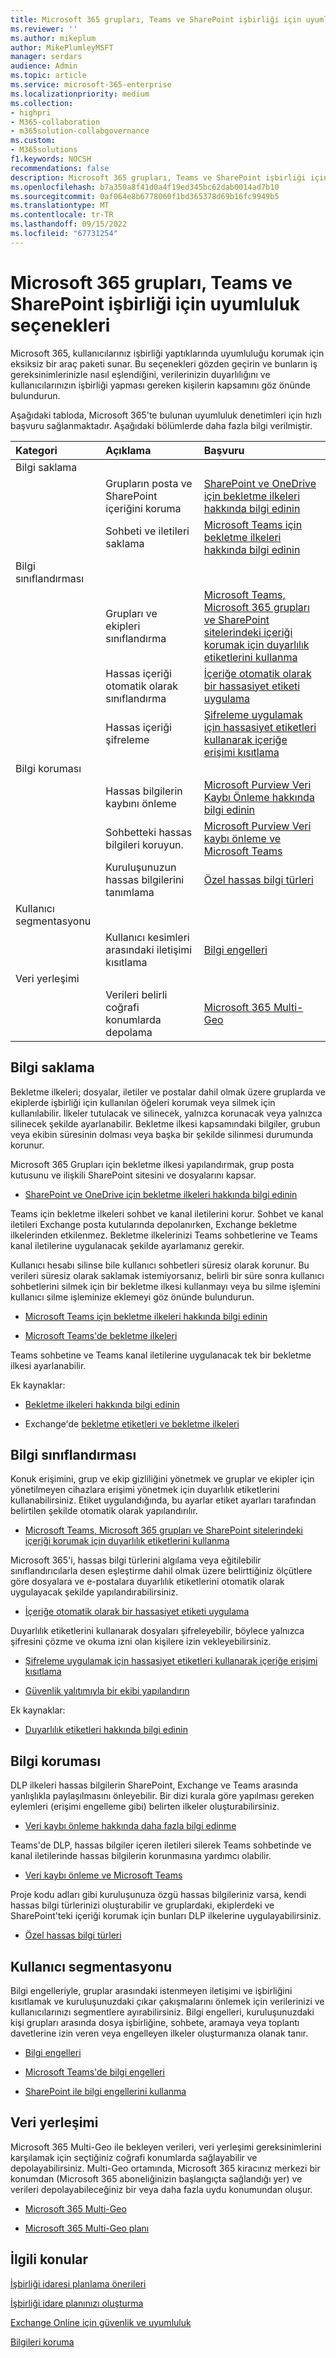 ```yaml
---
title: Microsoft 365 grupları, Teams ve SharePoint işbirliği için uyumluluk seçenekleri
ms.reviewer: ''
ms.author: mikeplum
author: MikePlumleyMSFT
manager: serdars
audience: Admin
ms.topic: article
ms.service: microsoft-365-enterprise
ms.localizationpriority: medium
ms.collection:
- highpri
- M365-collaboration
- m365solution-collabgovernance
ms.custom:
- M365solutions
f1.keywords: NOCSH
recommendations: false
description: Microsoft 365 grupları, Teams ve SharePoint işbirliği için uyumluluk seçenekleri hakkında bilgi edinin.
ms.openlocfilehash: b7a350a8f41d0a4f19ed345bc62dab0014ad7b10
ms.sourcegitcommit: 0af064e8b6778060f1bd365378d69b16fc9949b5
ms.translationtype: MT
ms.contentlocale: tr-TR
ms.lasthandoff: 09/15/2022
ms.locfileid: "67731254"
---
```

# <a name="compliance-options-for-microsoft-365-groups-teams-and-sharepoint-collaboration"></a>Microsoft 365 grupları, Teams ve SharePoint işbirliği için uyumluluk seçenekleri

Microsoft 365, kullanıcılarınız işbirliği yaptıklarında uyumluluğu korumak için eksiksiz bir araç paketi sunar. Bu seçenekleri gözden geçirin ve bunların iş gereksinimlerinizle nasıl eşlendiğini, verilerinizin duyarlılığını ve kullanıcılarınızın işbirliği yapması gereken kişilerin kapsamını göz önünde bulundurun.

Aşağıdaki tabloda, Microsoft 365'te bulunan uyumluluk denetimleri için hızlı başvuru sağlanmaktadır. Aşağıdaki bölümlerde daha fazla bilgi verilmiştir.

|Kategori|Açıklama|Başvuru|
|:-------|:----------|:--------|
|Bilgi saklama|||
||Grupların posta ve SharePoint içeriğini koruma|[SharePoint ve OneDrive için bekletme ilkeleri hakkında bilgi edinin](../compliance/retention-policies-sharepoint.md)|
||Sohbeti ve iletileri saklama|[Microsoft Teams için bekletme ilkeleri hakkında bilgi edinin](../compliance/retention-policies-teams.md)|
|Bilgi sınıflandırması|||
||Grupları ve ekipleri sınıflandırma|[Microsoft Teams, Microsoft 365 grupları ve SharePoint sitelerindeki içeriği korumak için duyarlılık etiketlerini kullanma](../compliance/sensitivity-labels-teams-groups-sites.md)|
||Hassas içeriği otomatik olarak sınıflandırma|[İçeriğe otomatik olarak bir hassasiyet etiketi uygulama](../compliance/apply-sensitivity-label-automatically.md)|
||Hassas içeriği şifreleme|[Şifreleme uygulamak için hassasiyet etiketleri kullanarak içeriğe erişimi kısıtlama](../compliance/encryption-sensitivity-labels.md)|
|Bilgi koruması|||
||Hassas bilgilerin kaybını önleme|[Microsoft Purview Veri Kaybı Önleme hakkında bilgi edinin](../compliance/dlp-learn-about-dlp.md)|
||Sohbetteki hassas bilgileri koruyun.|[Microsoft Purview Veri kaybı önleme ve Microsoft Teams](../compliance/dlp-microsoft-teams.md)|
||Kuruluşunuzun hassas bilgilerini tanımlama|[Özel hassas bilgi türleri](../compliance/sensitive-information-type-learn-about.md)|
|Kullanıcı segmentasyonu|||
||Kullanıcı kesimleri arasındaki iletişimi kısıtlama|[Bilgi engelleri](../compliance/information-barriers.md)|
|Veri yerleşimi|||
||Verileri belirli coğrafi konumlarda depolama|[Microsoft 365 Multi-Geo](/microsoft-365/enterprise/microsoft-365-multi-geo)|

## <a name="information-retention"></a>Bilgi saklama

Bekletme ilkeleri; dosyalar, iletiler ve postalar dahil olmak üzere gruplarda ve ekiplerde işbirliği için kullanılan öğeleri korumak veya silmek için kullanılabilir. İlkeler tutulacak ve silinecek, yalnızca korunacak veya yalnızca silinecek şekilde ayarlanabilir. Bekletme ilkesi kapsamındaki bilgiler, grubun veya ekibin süresinin dolması veya başka bir şekilde silinmesi durumunda korunur.

Microsoft 365 Grupları için bekletme ilkesi yapılandırmak, grup posta kutusunu ve ilişkili SharePoint sitesini ve dosyalarını kapsar.

- [SharePoint ve OneDrive için bekletme ilkeleri hakkında bilgi edinin](../compliance/retention-policies-sharepoint.md)

Teams için bekletme ilkeleri sohbet ve kanal iletilerini korur. Sohbet ve kanal iletileri Exchange posta kutularında depolanırken, Exchange bekletme ilkelerinden etkilenmez. Bekletme ilkelerinizi Teams sohbetlerine ve Teams kanal iletilerine uygulanacak şekilde ayarlamanız gerekir. 

Kullanıcı hesabı silinse bile kullanıcı sohbetleri süresiz olarak korunur. Bu verileri süresiz olarak saklamak istemiyorsanız, belirli bir süre sonra kullanıcı sohbetlerini silmek için bir bekletme ilkesi kullanmayı veya bu silme işlemini kullanıcı silme işleminize eklemeyi göz önünde bulundurun.

- [Microsoft Teams için bekletme ilkeleri hakkında bilgi edinin](../compliance/retention-policies-teams.md)

- [Microsoft Teams'de bekletme ilkeleri](/microsoftteams/retention-policies)

Teams sohbetine ve Teams kanal iletilerine uygulanacak tek bir bekletme ilkesi ayarlanabilir. 

Ek kaynaklar:

- [Bekletme ilkeleri hakkında bilgi edinin](../compliance/retention.md)

- Exchange'de [bekletme etiketleri ve bekletme ilkeleri](/exchange/security-and-compliance/messaging-records-management/retention-tags-and-policies)

## <a name="information-classification"></a>Bilgi sınıflandırması

Konuk erişimini, grup ve ekip gizliliğini yönetmek ve gruplar ve ekipler için yönetilmeyen cihazlara erişimi yönetmek için duyarlılık etiketlerini kullanabilirsiniz. Etiket uygulandığında, bu ayarlar etiket ayarları tarafından belirtilen şekilde otomatik olarak yapılandırılır.

- [Microsoft Teams, Microsoft 365 grupları ve SharePoint sitelerindeki içeriği korumak için duyarlılık etiketlerini kullanma](../compliance/sensitivity-labels-teams-groups-sites.md)

Microsoft 365'i, hassas bilgi türlerini algılama veya eğitilebilir sınıflandırıcılarla desen eşleştirme dahil olmak üzere belirttiğiniz ölçütlere göre dosyalara ve e-postalara duyarlılık etiketlerini otomatik olarak uygulayacak şekilde yapılandırabilirsiniz.

- [İçeriğe otomatik olarak bir hassasiyet etiketi uygulama](../compliance/apply-sensitivity-label-automatically.md)

Duyarlılık etiketlerini kullanarak dosyaları şifreleyebilir, böylece yalnızca şifresini çözme ve okuma izni olan kişilere izin vekleyebilirsiniz.

- [Şifreleme uygulamak için hassasiyet etiketleri kullanarak içeriğe erişimi kısıtlama](../compliance/encryption-sensitivity-labels.md)

- [Güvenlik yalıtımıyla bir ekibi yapılandırın](./secure-teams-security-isolation.md)

Ek kaynaklar:

- [Duyarlılık etiketleri hakkında bilgi edinin](../compliance/sensitivity-labels.md)


## <a name="information-protection"></a>Bilgi koruması

DLP ilkeleri hassas bilgilerin SharePoint, Exchange ve Teams arasında yanlışlıkla paylaşılmasını önleyebilir. Bir dizi kurala göre yapılması gereken eylemleri (erişimi engelleme gibi) belirten ilkeler oluşturabilirsiniz.

- [Veri kaybı önleme hakkında daha fazla bilgi edinme](../compliance/dlp-learn-about-dlp.md)

Teams'de DLP, hassas bilgiler içeren iletileri silerek Teams sohbetinde ve kanal iletilerinde hassas bilgilerin korunmasına yardımcı olabilir.

- [Veri kaybı önleme ve Microsoft Teams](../compliance/dlp-microsoft-teams.md)

Proje kodu adları gibi kuruluşunuza özgü hassas bilgileriniz varsa, kendi hassas bilgi türlerinizi oluşturabilir ve gruplardaki, ekiplerdeki ve SharePoint'teki içeriği korumak için bunları DLP ilkelerine uygulayabilirsiniz.

- [Özel hassas bilgi türleri](../compliance/sensitive-information-type-learn-about.md)

## <a name="user-segmentation"></a>Kullanıcı segmentasyonu

Bilgi engelleriyle, gruplar arasındaki istenmeyen iletişimi ve işbirliğini kısıtlamak ve kuruluşunuzdaki çıkar çakışmalarını önlemek için verilerinizi ve kullanıcılarınızı segmentlere ayırabilirsiniz. Bilgi engelleri, kuruluşunuzdaki kişi grupları arasında dosya işbirliğine, sohbete, aramaya veya toplantı davetlerine izin veren veya engelleyen ilkeler oluşturmanıza olanak tanır.

- [Bilgi engelleri](../compliance/information-barriers.md)

- [Microsoft Teams'de bilgi engelleri](/microsoftteams/information-barriers-in-teams)

- [SharePoint ile bilgi engellerini kullanma](/sharepoint/information-barriers)

## <a name="data-residency"></a>Veri yerleşimi

Microsoft 365 Multi-Geo ile bekleyen verileri, veri yerleşimi gereksinimlerini karşılamak için seçtiğiniz coğrafi konumlarda sağlayabilir ve depolayabilirsiniz. Multi-Geo ortamında, Microsoft 365 kiracınız merkezi bir konumdan (Microsoft 365 aboneliğinizin başlangıçta sağlandığı yer) ve verileri depolayabileceğiniz bir veya daha fazla uydu konumundan oluşur.

- [Microsoft 365 Multi-Geo](/microsoft-365/enterprise/microsoft-365-multi-geo)

- [Microsoft 365 Multi-Geo planı](/microsoft-365/enterprise/plan-for-multi-geo)

## <a name="related-topics"></a>İlgili konular

[İşbirliği idaresi planlama önerileri](collaboration-governance-overview.md#collaboration-governance-planning-recommendations)

[İşbirliği idare planınızı oluşturma](collaboration-governance-first.md)

[Exchange Online için güvenlik ve uyumluluk](/exchange/security-and-compliance/security-and-compliance)

[Bilgileri koruma](../compliance/information-protection.md)
